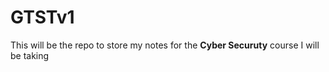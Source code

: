 # GTSTv1
This will be the repo to store my notes for the **Cyber Securuty** course I will be taking
